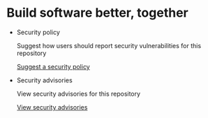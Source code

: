 # Build software better, together

* Security policy

   Suggest how users should report security vulnerabilities for this repository

   [Suggest a security policy](https://github.com/ChaunceyKiwi/omni-automation-script/security/policy)

* Security advisories

   View security advisories for this repository

  [View security advisories](https://github.com/ChaunceyKiwi/omni-automation-script/security/advisories)

